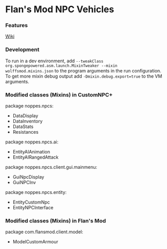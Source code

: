 # Flan's Mod NPC Vehicles

### Features
[Wiki](https://github.com/AntonIT99/Flans-Mod-NPC-Vehicles/wiki/Flan's-Mod-NPC-Vehicles-Wiki)

### Development
To run in a dev environment, add 
```--tweakClass org.spongepowered.asm.launch.MixinTweaker --mixin wolffsmod.mixins.json```
to the program arguments in the run configuration.
To get more mixin debug output add ```-Dmixin.debug.export=true``` to the VM arguments.

### Modified classes (Mixins) in CustomNPC+

package noppes.npcs:
- DataDisplay
- DataInventory
- DataStats
- Resistances

package noppes.npcs.ai:
- EntityAIAnimation
- EntityAIRangedAttack

package noppes.npcs.client.gui.mainmenu:
- GuiNpcDisplay
- GuiNPCInv

package noppes.npcs.entity:
- EntityCustomNpc
- EntityNPCInterface

### Modified classes (Mixins) in Flan's Mod

package com.flansmod.client.model:
- ModelCustomArmour